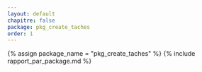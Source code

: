 ```yaml
---
layout: default
chapitre: false
package: pkg_create_taches
order: 1
---
```


{% assign package_name = "pkg_create_taches" %}
{% include rapport_par_package.md %}